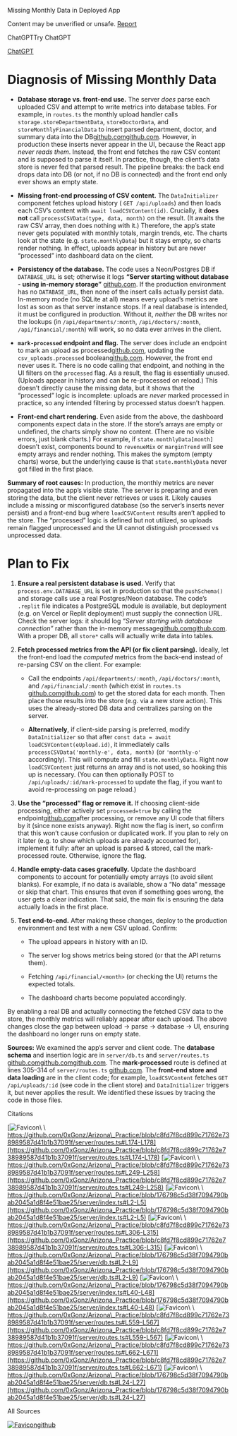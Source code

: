 Missing Monthly Data in Deployed App

Content may be unverified or unsafe. [Report](https://openai.com/form/report-content/)

ChatGPTTry ChatGPT

[ChatGPT](https://chatgpt.com/?utm_src=deep-research-sharing)

# Diagnosis of Missing Monthly Data

- **Database storage vs. front-end use.** The server _does_ parse each uploaded CSV and attempt to write metrics into database tables. For example, in `routes.ts` the monthly upload handler calls `storage.storeDepartmentData`, `storeDoctorData`, and `storeMonthlyFinancialData` to insert parsed department, doctor, and summary data into the DB[github.com](https://github.com/0xGonz/Arizona_Practice/blob/c8fd7f8cd899c71762e738989587d41b1b37091f/server/routes.ts#L174-L178)[github.com](https://github.com/0xGonz/Arizona_Practice/blob/c8fd7f8cd899c71762e738989587d41b1b37091f/server/routes.ts#L249-L258). However, in production these inserts never appear in the UI, because the React app _never reads them_. Instead, the front end fetches the raw CSV content and is supposed to parse it itself. In practice, though, the client’s data store is never fed that parsed result. The pipeline breaks: the back end drops data into DB (or not, if no DB is connected) and the front end only ever shows an empty state.

- **Missing front-end processing of CSV content.** The `DataInitializer` component fetches upload history ( `GET /api/uploads`) and then loads each CSV’s content with `await loadCSVContent(id)`. Crucially, it **does not** call `processCSVData(type, data, month)` on the result. (It awaits the raw CSV array, then does nothing with it.) Therefore, the app’s state never gets populated with monthly totals, margin trends, etc. The charts look at the state (e.g. `state.monthlyData`) but it stays empty, so charts render nothing. In effect, uploads appear in history but are never “processed” into dashboard data on the client.

- **Persistency of the database.** The code uses a Neon/Postgres DB if `DATABASE_URL` is set; otherwise it logs **“Server starting without database - using in-memory storage”** [github.com](https://github.com/0xGonz/Arizona_Practice/blob/176798c5d38f7094790bab2045a1d8f4e51bae25/server/index.ts#L2-L5). If the production environment has no `DATABASE_URL`, then none of the insert calls actually persist data. In-memory mode (no SQLite at all) means every upload’s metrics are lost as soon as that server instance stops. If a real database is intended, it must be configured in production. Without it, _neither_ the DB writes nor the lookups (in `/api/departments/:month`, `/api/doctors/:month`, `/api/financial/:month`) will work, so no data ever arrives in the client.

- **`mark-processed` endpoint and flag.** The server does include an endpoint to mark an upload as processed[github.com](https://github.com/0xGonz/Arizona_Practice/blob/c8fd7f8cd899c71762e738989587d41b1b37091f/server/routes.ts#L306-L315), updating the `csv_uploads.processed` boolean[github.com](https://github.com/0xGonz/Arizona_Practice/blob/176798c5d38f7094790bab2045a1d8f4e51bae25/server/db.ts#L2-L9). However, the front end never uses it. There is no code calling that endpoint, and nothing in the UI filters on the `processed` flag. As a result, the flag is essentially unused. (Uploads appear in history and can be re-processed on reload.) This doesn’t directly cause the missing data, but it shows that the “processed” logic is incomplete: uploads are _never_ marked processed in practice, so any intended filtering by processed status doesn’t happen.

- **Front-end chart rendering.** Even aside from the above, the dashboard components expect data in the store. If the store’s arrays are empty or undefined, the charts simply show no content. (There are no visible errors, just blank charts.) For example, if `state.monthlyData[month]` doesn’t exist, components bound to `revenueMix` or `marginTrend` will see empty arrays and render nothing. This makes the symptom (empty charts) worse, but the underlying cause is that `state.monthlyData` never got filled in the first place.


**Summary of root causes:** In production, the monthly metrics are never propagated into the app’s visible state. The server is preparing and even storing the data, but the client never retrieves or uses it. Likely causes include a missing or misconfigured database (so the server’s inserts never persist) and a front-end bug where `loadCSVContent` results aren’t applied to the store. The “processed” logic is defined but not utilized, so uploads remain flagged unprocessed and the UI cannot distinguish processed vs unprocessed data.

# Plan to Fix

1. **Ensure a real persistent database is used.** Verify that `process.env.DATABASE_URL` is set in production so that the `pushSchema()` and storage calls use a real Postgres/Neon database. The code’s `.replit` file indicates a PostgreSQL module is available, but deployment (e.g. on Vercel or Replit deployment) must supply the connection URL. Check the server logs: it should log _“Server starting with database connection”_ rather than the in-memory message[github.com](https://github.com/0xGonz/Arizona_Practice/blob/176798c5d38f7094790bab2045a1d8f4e51bae25/server/index.ts#L40-L48)[github.com](https://github.com/0xGonz/Arizona_Practice/blob/176798c5d38f7094790bab2045a1d8f4e51bae25/server/index.ts#L2-L5). With a proper DB, all `store*` calls will actually write data into tables.

2. **Fetch processed metrics from the API (or fix client parsing).** Ideally, let the front-end load the _computed_ metrics from the back-end instead of re-parsing CSV on the client. For example:
   - Call the endpoints `/api/departments/:month`, `/api/doctors/:month`, and `/api/financial/:month` (which exist in `routes.ts` [github.com](https://github.com/0xGonz/Arizona_Practice/blob/c8fd7f8cd899c71762e738989587d41b1b37091f/server/routes.ts#L559-L567)[github.com](https://github.com/0xGonz/Arizona_Practice/blob/c8fd7f8cd899c71762e738989587d41b1b37091f/server/routes.ts#L662-L671)) to get the stored data for each month. Then place those results into the store (e.g. via a new store action). This uses the already-stored DB data and centralizes parsing on the server.

   - **Alternatively**, if client-side parsing is preferred, modify `DataInitializer` so that after `const data = await loadCSVContent(eUpload.id)`, it immediately calls `processCSVData('monthly-e', data, month)` (or `'monthly-o'` accordingly). This will compute and fill `state.monthlyData`. Right now `loadCSVContent` just returns an array and is not used, so hooking this up is necessary. (You can then optionally POST to `/api/uploads/:id/mark-processed` to update the flag, if you want to avoid re-processing on page reload.)
3. **Use the “processed” flag or remove it.** If choosing client-side processing, either actively set `processed=true` by calling the endpoint[github.com](https://github.com/0xGonz/Arizona_Practice/blob/c8fd7f8cd899c71762e738989587d41b1b37091f/server/routes.ts#L306-L315)after processing, or remove any UI code that filters by it (since none exists anyway). Right now the flag is inert, so confirm that this won’t cause confusion or duplicated work. If you plan to rely on it later (e.g. to show which uploads are already accounted for), implement it fully: after an upload is parsed & stored, call the mark-processed route. Otherwise, ignore the flag.

4. **Handle empty-data cases gracefully.** Update the dashboard components to account for potentially empty arrays (to avoid silent blanks). For example, if no data is available, show a “No data” message or skip that chart. This ensures that even if something goes wrong, the user gets a clear indication. That said, the main fix is ensuring the data actually loads in the first place.

5. **Test end-to-end.** After making these changes, deploy to the production environment and test with a new CSV upload. Confirm:
   - The upload appears in history with an ID.

   - The server log shows metrics being stored (or that the API returns them).

   - Fetching `/api/financial/<month>` (or checking the UI) returns the expected totals.

   - The dashboard charts become populated accordingly.

By enabling a real DB and actually connecting the fetched CSV data to the store, the monthly metrics will reliably appear after each upload. The above changes close the gap between upload → parse → database → UI, ensuring the dashboard no longer runs on empty state.

**Sources:** We examined the app’s server and client code. The **database schema** and insertion logic are in `server/db.ts` and `server/routes.ts` [github.com](https://github.com/0xGonz/Arizona_Practice/blob/176798c5d38f7094790bab2045a1d8f4e51bae25/server/db.ts#L24-L27)[github.com](https://github.com/0xGonz/Arizona_Practice/blob/c8fd7f8cd899c71762e738989587d41b1b37091f/server/routes.ts#L174-L178)[github.com](https://github.com/0xGonz/Arizona_Practice/blob/c8fd7f8cd899c71762e738989587d41b1b37091f/server/routes.ts#L249-L258). The **mark-processed** route is defined at lines 305–314 of `server/routes.ts` [github.com](https://github.com/0xGonz/Arizona_Practice/blob/c8fd7f8cd899c71762e738989587d41b1b37091f/server/routes.ts#L306-L315). The **front-end store and data loading** are in the client code; for example, `loadCSVContent` fetches `GET /api/uploads/:id` (see code in the client store) and `DataInitializer` triggers it, but never applies the result. We identified these issues by tracing the code in those files.

Citations

[![Favicon](https://www.google.com/s2/favicons?domain=https://github.com&sz=32)\\
\\
https://github.com/0xGonz/Arizona\_Practice/blob/c8fd7f8cd899c71762e738989587d41b1b37091f/server/routes.ts#L174-L178](https://github.com/0xGonz/Arizona_Practice/blob/c8fd7f8cd899c71762e738989587d41b1b37091f/server/routes.ts#L174-L178) [![Favicon](https://www.google.com/s2/favicons?domain=https://github.com&sz=32)\\
\\
https://github.com/0xGonz/Arizona\_Practice/blob/c8fd7f8cd899c71762e738989587d41b1b37091f/server/routes.ts#L249-L258](https://github.com/0xGonz/Arizona_Practice/blob/c8fd7f8cd899c71762e738989587d41b1b37091f/server/routes.ts#L249-L258) [![Favicon](https://www.google.com/s2/favicons?domain=https://github.com&sz=32)\\
\\
https://github.com/0xGonz/Arizona\_Practice/blob/176798c5d38f7094790bab2045a1d8f4e51bae25/server/index.ts#L2-L5](https://github.com/0xGonz/Arizona_Practice/blob/176798c5d38f7094790bab2045a1d8f4e51bae25/server/index.ts#L2-L5) [![Favicon](https://www.google.com/s2/favicons?domain=https://github.com&sz=32)\\
\\
https://github.com/0xGonz/Arizona\_Practice/blob/c8fd7f8cd899c71762e738989587d41b1b37091f/server/routes.ts#L306-L315](https://github.com/0xGonz/Arizona_Practice/blob/c8fd7f8cd899c71762e738989587d41b1b37091f/server/routes.ts#L306-L315) [![Favicon](https://www.google.com/s2/favicons?domain=https://github.com&sz=32)\\
\\
https://github.com/0xGonz/Arizona\_Practice/blob/176798c5d38f7094790bab2045a1d8f4e51bae25/server/db.ts#L2-L9](https://github.com/0xGonz/Arizona_Practice/blob/176798c5d38f7094790bab2045a1d8f4e51bae25/server/db.ts#L2-L9) [![Favicon](https://www.google.com/s2/favicons?domain=https://github.com&sz=32)\\
\\
https://github.com/0xGonz/Arizona\_Practice/blob/176798c5d38f7094790bab2045a1d8f4e51bae25/server/index.ts#L40-L48](https://github.com/0xGonz/Arizona_Practice/blob/176798c5d38f7094790bab2045a1d8f4e51bae25/server/index.ts#L40-L48) [![Favicon](https://www.google.com/s2/favicons?domain=https://github.com&sz=32)\\
\\
https://github.com/0xGonz/Arizona\_Practice/blob/c8fd7f8cd899c71762e738989587d41b1b37091f/server/routes.ts#L559-L567](https://github.com/0xGonz/Arizona_Practice/blob/c8fd7f8cd899c71762e738989587d41b1b37091f/server/routes.ts#L559-L567) [![Favicon](https://www.google.com/s2/favicons?domain=https://github.com&sz=32)\\
\\
https://github.com/0xGonz/Arizona\_Practice/blob/c8fd7f8cd899c71762e738989587d41b1b37091f/server/routes.ts#L662-L671](https://github.com/0xGonz/Arizona_Practice/blob/c8fd7f8cd899c71762e738989587d41b1b37091f/server/routes.ts#L662-L671) [![Favicon](https://www.google.com/s2/favicons?domain=https://github.com&sz=32)\\
\\
https://github.com/0xGonz/Arizona\_Practice/blob/176798c5d38f7094790bab2045a1d8f4e51bae25/server/db.ts#L24-L27](https://github.com/0xGonz/Arizona_Practice/blob/176798c5d38f7094790bab2045a1d8f4e51bae25/server/db.ts#L24-L27)

All Sources

[![Favicon](https://www.google.com/s2/favicons?domain=https://github.com&sz=32)github](https://github.com/0xGonz/Arizona_Practice/blob/c8fd7f8cd899c71762e738989587d41b1b37091f/server/routes.ts#L174-L178)